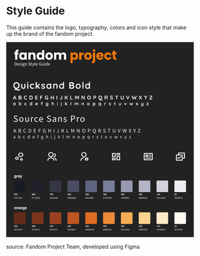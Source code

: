 # Style Guide

This guide contains the logo, typography, colors and icon style that make up the brand of the fandom project. 

![Preview](/images/style-guide.png?raw=true "Artifact 05 - Style Guide")

source: Fandom Project Team, developed using Figma